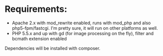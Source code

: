 # Requirements:

- Apache 2.x with mod_rewrite enabled, runs with mod_php and also php5-fpm/fastcgi. I'm pretty sure, it will run on other platforms as well.
- PHP 5.5.x and up with gd (for image processing on the fly), filter and bcmath extension enabled

Dependencies will be installed with composer.
